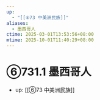 ```yaml
---
up:
  - "[[⑥73 中美洲民族]]"
aliases:
  - 墨西哥人
ctime: 2025-03-01T13:53:56+08:00
mtime: 2025-10-01T11:40:29+08:00
---
```


# ⑥731.1 墨西哥人

- up: [[⑥73 中美洲民族]]
